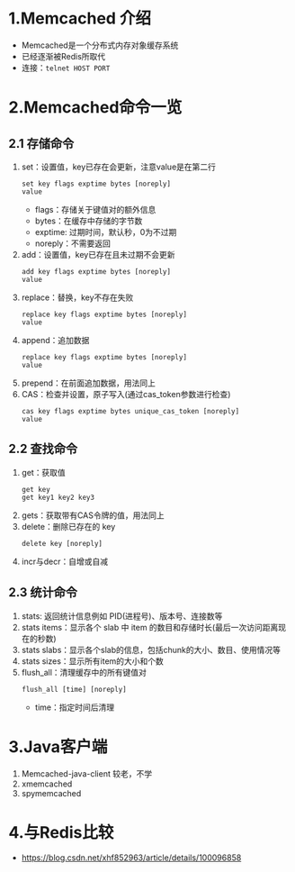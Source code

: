 # 1.Memcached 介绍
- Memcached是一个分布式内存对象缓存系统
- 已经逐渐被Redis所取代
- 连接：`telnet HOST PORT`

# 2.Memcached命令一览
## 2.1 存储命令
1. set：设置值，key已存在会更新，注意value是在第二行
    ```
    set key flags exptime bytes [noreply] 
    value 
    ```
    - flags：存储关于键值对的额外信息
    - bytes：在缓存中存储的字节数
    - exptime: 过期时间，默认秒，0为不过期
    - noreply：不需要返回
2. add：设置值，key已存在且未过期不会更新
    ```
    add key flags exptime bytes [noreply] 
    value
    ```
3. replace：替换，key不存在失败
    ```
    replace key flags exptime bytes [noreply]
    value
    ```
4. append：追加数据
    ```
    replace key flags exptime bytes [noreply]
    value
    ```
5. prepend：在前面追加数据，用法同上
6. CAS：检查并设置，原子写入(通过cas_token参数进行检查)
    ```
    cas key flags exptime bytes unique_cas_token [noreply]
    value
    ```
## 2.2 查找命令
1. get：获取值
    ```
    get key
    get key1 key2 key3
    ```
2. gets：获取带有CAS令牌的值，用法同上
3. delete：删除已存在的 key
    ```
    delete key [noreply]
    ```
4. incr与decr：自增或自减

## 2.3 统计命令
1. stats: 返回统计信息例如 PID(进程号)、版本号、连接数等
2. stats items：显示各个 slab 中 item 的数目和存储时长(最后一次访问距离现在的秒数)
3. stats slabs：显示各个slab的信息，包括chunk的大小、数目、使用情况等
4. stats sizes：显示所有item的大小和个数
5. flush_all：清理缓存中的所有键值对
    ```
    flush_all [time] [noreply]
    ```
    - time：指定时间后清理

# 3.Java客户端
1. Memcached-java-client 较老，不学
2. xmemcached
3. spymemcached

# 4.与Redis比较
- https://blog.csdn.net/xhf852963/article/details/100096858




